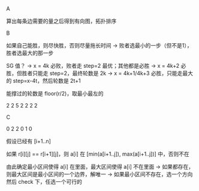 A

算出每条边需要的量之后得到有向图，拓扑排序

B

如果自己能胜，则尽快胜，否则尽量拖长时间
-> 败者选最小的一步（但不是1），胜者选最大的那一步

SG 值？
-> x = 4k 必败，败者走 step=2 最优；其他都是必胜
-> x = 4k+2 必胜，但胜者只能走 step=2，最终轮数是 2k
-> x = 4k+1/4k+3 必胜，只能走最大的 step=x-4t，然后轮数是 2t+1

能撑过的轮数是 floor(r/2)，取最小最左的

2 2
5 2 2
2 2

C

0 2 2
  0 1
    0

假设已经有 [i+1..n]

如果 r[i][j] == r[i+1][j]，则 a[i] 在 [min(a[i+1..j]), max(a[i+1..j])] 中，否则不在

由此确定最小区间使得 a[i] 在里面，最大区间使得 a[i] 不在里面
-> 如果都存在，则最大区间是最小区间的一个边界，解唯一
-> 如果最小区间不存在，选一个方向然后 check 下，任选一个可行的
